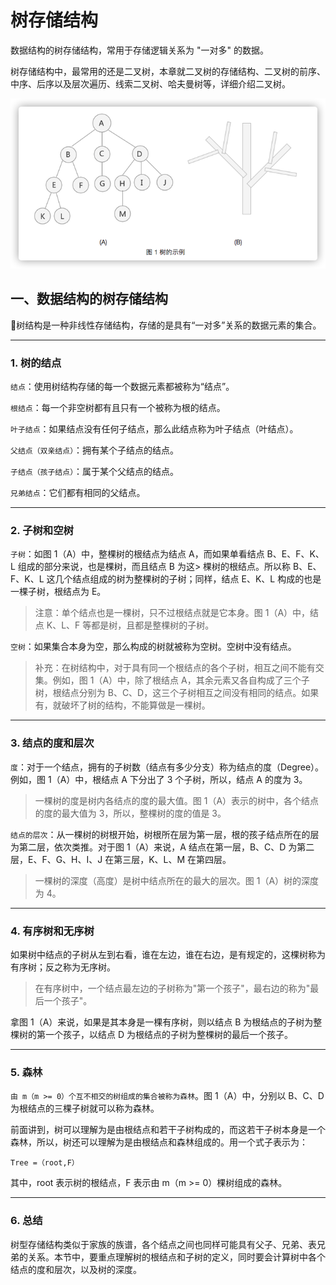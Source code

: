 # 树存储结构

数据结构的树存储结构，常用于存储逻辑关系为 "一对多" 的数据。

树存储结构中，最常用的还是二叉树，本章就二叉树的存储结构、二叉树的前序、中序、后序以及层次遍历、线索二叉树、哈夫曼树等，详细介绍二叉树。

![shu](./images/tree.png)

## 一、数据结构的树存储结构

树结构是一种非线性存储结构，存储的是具有“一对多”关系的数据元素的集合。
___
### 1. 树的结点
`结点`：使用树结构存储的每一个数据元素都被称为“结点”。

`根结点`：每一个非空树都有且只有一个被称为根的结点。

`叶子结点`：如果结点没有任何子结点，那么此结点称为叶子结点（叶结点）。

`父结点（双亲结点）`：拥有某个子结点的结点。

`子结点（孩子结点）`：属于某个父结点的结点。

`兄弟结点`：它们都有相同的父结点。
___
### 2. 子树和空树
`子树`：如图 1（A）中，整棵树的根结点为结点 A，而如果单看结点 B、E、F、K、L 组成的部分来说，也是棵树，而且结点 B 为这> 棵树的根结点。所以称 B、E、F、K、L 这几个结点组成的树为整棵树的子树；同样，结点 E、K、L 构成的也是一棵子树，根结点为 E。
 
> 注意：单个结点也是一棵树，只不过根结点就是它本身。图 1（A）中，结点 K、L、F 等都是树，且都是整棵树的子树。

`空树`：如果集合本身为空，那么构成的树就被称为空树。空树中没有结点。

> 补充：在树结构中，对于具有同一个根结点的各个子树，相互之间不能有交集。例如，图 1（A）中，除了根结点 A，其余元素又各自构成了三个子树，根结点分别为 B、C、D，这三个子树相互之间没有相同的结点。如果有，就破坏了树的结构，不能算做是一棵树。
___
### 3. 结点的度和层次
`度`：对于一个结点，拥有的子树数（结点有多少分支）称为结点的度（Degree）。例如，图 1（A）中，根结点 A 下分出了 3 个子树，所以，结点 A 的度为 3。

> 一棵树的度是树内各结点的度的最大值。图 1（A）表示的树中，各个结点的度的最大值为 3，所以，整棵树的度的值是 3。

`结点的层次`：从一棵树的树根开始，树根所在层为第一层，根的孩子结点所在的层为第二层，依次类推。对于图 1（A）来说，A 结点在第一层，B、C、D 为第二层，E、F、G、H、I、J 在第三层，K、L、M 在第四层。

> 一棵树的深度（高度）是树中结点所在的最大的层次。图 1（A）树的深度为 4。
___
### 4. 有序树和无序树
如果树中结点的子树从左到右看，谁在左边，谁在右边，是有规定的，这棵树称为有序树；反之称为无序树。

> 在有序树中，一个结点最左边的子树称为"第一个孩子"，最右边的称为"最后一个孩子"。

拿图 1（A）来说，如果是其本身是一棵有序树，则以结点 B 为根结点的子树为整棵树的第一个孩子，以结点 D 为根结点的子树为整棵树的最后一个孩子。
___
### 5. 森林
`由 m（m >= 0）个互不相交的树组成的集合被称为森林`。图 1（A）中，分别以 B、C、D 为根结点的三棵子树就可以称为森林。

前面讲到，树可以理解为是由根结点和若干子树构成的，而这若干子树本身是一个森林，所以，树还可以理解为是由根结点和森林组成的。用一个式子表示为：
```
Tree =（root,F）
```
其中，root 表示树的根结点，F 表示由 m（m >= 0）棵树组成的森林。
___
### 6. 总结
树型存储结构类似于家族的族谱，各个结点之间也同样可能具有父子、兄弟、表兄弟的关系。本节中，要重点理解树的根结点和子树的定义，同时要会计算树中各个结点的度和层次，以及树的深度。